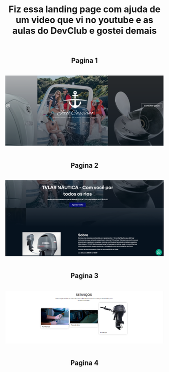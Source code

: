 <h1 align="center">Fiz essa landing page com ajuda de um video que vi no youtube e as aulas do DevClub e gostei demais</h1>
<br>
<h2 align="center">Pagina 1</h2>
<br>
<div align="center"><img src="https://raw.githubusercontent.com/edujoker/Joice-Cassiano/ef27f621ccd3bcb6c7951e305f501b8ffd5679a6/partials/pagina%201.png"/></div>
<br>
<h2 align="center">Pagina 2</h2>
<br>
<div><img src="https://github.com/edujoker/Joice-Cassiano/blob/main/partials/pagina%202.png?raw=true" /> </div>
<br>
<h2 align="center">Pagina 3</h2>
<br>
<div><img src="https://github.com/edujoker/Joice-Cassiano/blob/main/partials/pagina%203.png?raw=true" /> </div>
<br>
<h2 align="center">Pagina 4</h2>
<br>
<div><img src=" </div>

